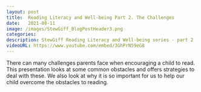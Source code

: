 ```yaml
---
layout: post
title:  Reading Literacy and Well-being Part 2. The Challenges
date:   2021-08-11
image: /images/StewGiff_BlogPostHeader3.png
categories: 
description: StewGiff Reading Literacy and Well-being series - part 2
videoURL: https://www.youtube.com/embed/3GhPrN59eG8
---
```

There can many challenges parents face when encouraging a child to read. This presentation looks at some common obstacles and offers strategies to deal with these. We also look at why it is so important for us to help our child overcome the obstacles to reading. 
